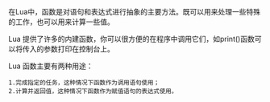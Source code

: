 在Lua中，函数是对语句和表达式进行抽象的主要方法。既可以用来处理一些特殊的工作，也可以用来计算一些值。

Lua 提供了许多的内建函数，你可以很方便的在程序中调用它们，如print()函数可以将传入的参数打印在控制台上。

Lua 函数主要有两种用途：

    1.完成指定的任务，这种情况下函数作为调用语句使用；
    2.计算并返回值，这种情况下函数作为赋值语句的表达式使用。 

